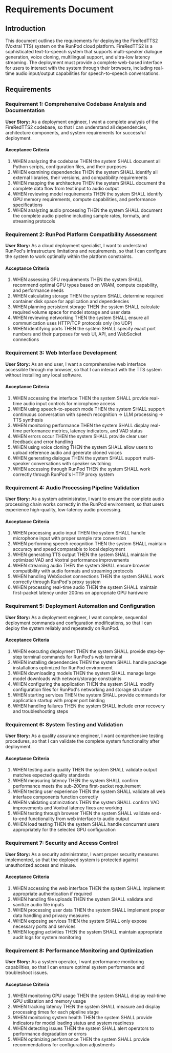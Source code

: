 # Requirements Document

## Introduction

This document outlines the requirements for deploying the FireRedTTS2 (Voxtral TTS) system on the RunPod cloud platform. FireRedTTS2 is a sophisticated text-to-speech system that supports multi-speaker dialogue generation, voice cloning, multilingual support, and ultra-low latency streaming. The deployment must provide a complete web-based interface for users to interact with the system through their browsers, including real-time audio input/output capabilities for speech-to-speech conversations.

## Requirements

### Requirement 1: Comprehensive Codebase Analysis and Documentation

**User Story:** As a deployment engineer, I want a complete analysis of the FireRedTTS2 codebase, so that I can understand all dependencies, architecture components, and system requirements for successful deployment.

#### Acceptance Criteria

1. WHEN analyzing the codebase THEN the system SHALL document all Python scripts, configuration files, and their purposes
2. WHEN examining dependencies THEN the system SHALL identify all external libraries, their versions, and compatibility requirements
3. WHEN mapping the architecture THEN the system SHALL document the complete data flow from text input to audio output
4. WHEN reviewing model requirements THEN the system SHALL identify GPU memory requirements, compute capabilities, and performance specifications
5. WHEN analyzing audio processing THEN the system SHALL document the complete audio pipeline including sample rates, formats, and streaming protocols

### Requirement 2: RunPod Platform Compatibility Assessment

**User Story:** As a cloud deployment specialist, I want to understand RunPod's infrastructure limitations and requirements, so that I can configure the system to work optimally within the platform constraints.

#### Acceptance Criteria

1. WHEN assessing GPU requirements THEN the system SHALL recommend optimal GPU types based on VRAM, compute capability, and performance needs
2. WHEN calculating storage THEN the system SHALL determine required container disk space for application and dependencies
3. WHEN planning persistent storage THEN the system SHALL calculate required volume space for model storage and user data
4. WHEN reviewing networking THEN the system SHALL ensure all communication uses HTTP/TCP protocols only (no UDP)
5. WHEN identifying ports THEN the system SHALL specify exact port numbers and their purposes for web UI, API, and WebSocket connections

### Requirement 3: Web Interface Development

**User Story:** As an end user, I want a comprehensive web interface accessible through my browser, so that I can interact with the TTS system without installing any local software.

#### Acceptance Criteria

1. WHEN accessing the interface THEN the system SHALL provide real-time audio input controls for microphone access
2. WHEN using speech-to-speech mode THEN the system SHALL support continuous conversation with speech recognition → LLM processing → TTS synthesis
3. WHEN monitoring performance THEN the system SHALL display real-time performance metrics, latency indicators, and VAD status
4. WHEN errors occur THEN the system SHALL provide clear user feedback and error handling
5. WHEN using voice cloning THEN the system SHALL allow users to upload reference audio and generate cloned voices
6. WHEN generating dialogue THEN the system SHALL support multi-speaker conversations with speaker switching
7. WHEN accessing through RunPod THEN the system SHALL work correctly through RunPod's HTTP proxy system

### Requirement 4: Audio Processing Pipeline Validation

**User Story:** As a system administrator, I want to ensure the complete audio processing chain works correctly in the RunPod environment, so that users experience high-quality, low-latency audio processing.

#### Acceptance Criteria

1. WHEN processing audio input THEN the system SHALL handle microphone input with proper sample rate conversion
2. WHEN performing speech recognition THEN the system SHALL maintain accuracy and speed comparable to local deployment
3. WHEN generating TTS output THEN the system SHALL maintain the optimized VAD and Voxtral performance improvements
4. WHEN streaming audio THEN the system SHALL ensure browser compatibility with audio formats and streaming protocols
5. WHEN handling WebSocket connections THEN the system SHALL work correctly through RunPod's proxy system
6. WHEN processing real-time audio THEN the system SHALL maintain first-packet latency under 200ms on appropriate GPU hardware

### Requirement 5: Deployment Automation and Configuration

**User Story:** As a deployment engineer, I want complete, sequential deployment commands and configuration modifications, so that I can deploy the system reliably and repeatedly on RunPod.

#### Acceptance Criteria

1. WHEN executing deployment THEN the system SHALL provide step-by-step terminal commands for RunPod's web terminal
2. WHEN installing dependencies THEN the system SHALL handle package installations optimized for RunPod environment
3. WHEN downloading models THEN the system SHALL manage large model downloads with network/storage constraints
4. WHEN configuring the application THEN the system SHALL modify configuration files for RunPod's networking and storage structure
5. WHEN starting services THEN the system SHALL provide commands for application startup with proper port binding
6. WHEN handling failures THEN the system SHALL include error recovery and troubleshooting steps

### Requirement 6: System Testing and Validation

**User Story:** As a quality assurance engineer, I want comprehensive testing procedures, so that I can validate the complete system functionality after deployment.

#### Acceptance Criteria

1. WHEN testing audio quality THEN the system SHALL validate output matches expected quality standards
2. WHEN measuring latency THEN the system SHALL confirm performance meets the sub-200ms first-packet requirement
3. WHEN testing user experience THEN the system SHALL validate all web interface components function correctly
4. WHEN validating optimizations THEN the system SHALL confirm VAD improvements and Voxtral latency fixes are working
5. WHEN testing through browser THEN the system SHALL validate end-to-end functionality from web interface to audio output
6. WHEN load testing THEN the system SHALL handle concurrent users appropriately for the selected GPU configuration

### Requirement 7: Security and Access Control

**User Story:** As a security administrator, I want proper security measures implemented, so that the deployed system is protected against unauthorized access and misuse.

#### Acceptance Criteria

1. WHEN accessing the web interface THEN the system SHALL implement appropriate authentication if required
2. WHEN handling file uploads THEN the system SHALL validate and sanitize audio file inputs
3. WHEN processing user data THEN the system SHALL implement proper data handling and privacy measures
4. WHEN exposing services THEN the system SHALL only expose necessary ports and services
5. WHEN logging activities THEN the system SHALL maintain appropriate audit logs for system monitoring

### Requirement 8: Performance Monitoring and Optimization

**User Story:** As a system operator, I want performance monitoring capabilities, so that I can ensure optimal system performance and troubleshoot issues.

#### Acceptance Criteria

1. WHEN monitoring GPU usage THEN the system SHALL display real-time GPU utilization and memory usage
2. WHEN tracking latency THEN the system SHALL measure and display processing times for each pipeline stage
3. WHEN monitoring system health THEN the system SHALL provide indicators for model loading status and system readiness
4. WHEN detecting issues THEN the system SHALL alert operators to performance degradation or errors
5. WHEN optimizing performance THEN the system SHALL provide recommendations for configuration adjustments